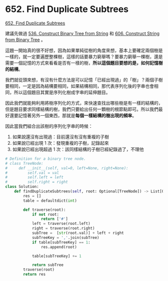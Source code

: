 # 652. Find Duplicate Subtrees

[652. Find Duplicate Subtrees](https://leetcode.com/problems/find-duplicate-subtrees/)

建議先做過 [536. Construct Binary Tree from String](../serialization-and-deserialization/construct-binary-tree-from-string.md) 和 [606. Construct String from Binary Tree](../serialization-and-deserialization/construct-string-from-binary-tree.md) 。

這題一開始真的很不好想，因為如果單純從樹的角度來想，基本上要確定兩個樹是一樣的，就一定要遍歷整棵樹，這樣的話要暴力窮舉嗎？要暴力窮舉一棵樹，還是需要一個記憶的方式來看看是否有一樣的樹，**所以這個題目要想的是，如何記憶樹的結構**。

我們就從頭來想，有沒有什麼方法是可以記憶「已經出現過」的「樹」？兩個子樹要相同，一定是因為結構要相同，如果結構相同，那代表序列化後的字串也會相同，所以這個題目其實是序列化樹成字串的延伸題目。

因此我們就能夠利用將樹序列化的方式，來快速查找出哪些樹是有一樣的結構的，但是題目要求同樣結構的樹，我們只要給出任何一顆樹的根節點即可。所以我們最好還要記憶著另外一個東西，那就是**每個一樣結構的樹出現的頻率**。

因此當我們組合出該樹的序列化字串的時候：

1. 如果說還沒有出現過：目前還沒有沒有重複的子樹
2. 如果說已經出現 1 次：發現重複的子樹，記錄起來
3. 如果說已經出現超過 1 次：該同樣結構的子樹已經紀錄過了，不理他

```python
# Definition for a binary tree node.
# class TreeNode:
#     def __init__(self, val=0, left=None, right=None):
#         self.val = val
#         self.left = left
#         self.right = right
class Solution:
    def findDuplicateSubtrees(self, root: Optional[TreeNode]) -> List[Optional[TreeNode]]:
        res = []
        table = defaultdict(int)

        def traverse(root):
            if not root:
                return ['#']
            left = traverse(root.left)
            right = traverse(root.right)
            subTree =  [str(root.val)] + left + right
            subTreeKey = ','.join(subTree)
            if table[subTreeKey] == 1:
                res.append(root)

            table[subTreeKey] += 1

            return subTree
        traverse(root)
        return res
```

